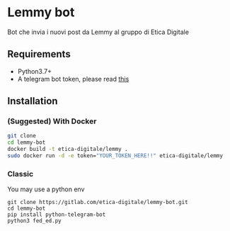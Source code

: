 # Lemmy bot

Bot che invia i nuovi post da Lemmy al gruppo di Etica Digitale

## Requirements
- Python3.7+
- A telegram bot token, please read [this](https://core.telegram.org/bots#6-botfather)

## Installation

### (Suggested) With Docker
```bash
git clone 
cd lemmy-bot
docker build -t etica-digitale/lemmy .
sudo docker run -d -e token="YOUR_TOKEN_HERE!!" etica-digitale/lemmy
```


### Classic
You may use a python env

```
git clone https://gitlab.com/etica-digitale/lemmy-bot.git
cd lemmy-bot
pip install python-telegram-bot
python3 fed_ed.py

```

